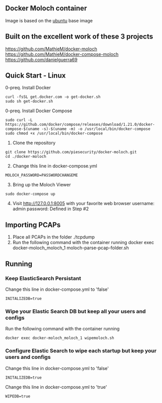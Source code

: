 
## Docker Moloch container

Image is based on the [ubuntu](https://registry.hub.docker.com/u/ubuntu/) base image

## Built on the excellent work of these 3 projects

https://github.com/MathieM/docker-moloch
https://github.com/MathieM/docker-compose-moloch
https://github.com/danielguerra69

## Quick Start - Linux
0-preq. Install Docker
```
curl -fsSL get.docker.com -o get-docker.sh
sudo sh get-docker.sh
```
0-preq. Install Docker Compose
```
sudo curl -L https://github.com/docker/compose/releases/download/1.21.0/docker-compose-$(uname -s)-$(uname -m) -o /usr/local/bin/docker-compose
sudo chmod +x /usr/local/bin/docker-compose
```
1. Clone the repository
```
git clone https://github.com/piesecurity/docker-moloch.git
cd ./docker-moloch
```
2. Change this line in docker-compose.yml
```
MOLOCH_PASSWORD=PASSWORDCHANGEME
```
3. Bring up the Moloch Viewer
```
sudo docker-compose up
```
4. Visit http://127.0.0.1:8005 with your favorite web browser
username: admin
password: Defined in Step #2

## Importing PCAPs
1. Place all PCAPs in the folder ./tcpdump
2. Run the following command with the container running
docker exec docker-moloch_moloch_1 moloch-parse-pcap-folder.sh

## Running

### Keep ElasticSearch Persistant
Change this line in docker-compose.yml to 'false'
```
INITALIZEDB=true
```

### Wipe your Elastic Search DB but keep all your users and configs
Run the following command with the container running
```
docker exec docker-moloch_moloch_1 wipemoloch.sh

```
### Configure Elastic Search to wipe each startup but keep your users and configs
Change this line in docker-compose.yml to 'false'
```
INITALIZEDB=true
```
Change this line in docker-compose.yml to 'true'
```
WIPEDB=true
```
